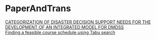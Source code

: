 # PaperAndTrans
[CATEGORIZATION OF DISASTER DECISION SUPPORT NEEDS FOR THE DEVELOPMENT OF AN INTEGRATED MODEL FOR DMDSS](
http://liwenquan.top/2015/04/30/DMDSS%E9%9B%86%E6%88%90%E6%A8%A1%E5%9E%8B%E5%BC%80%E5%8F%91%E9%9C%80%E6%B1%82%E7%9A%84%E7%81%BE%E9%9A%BE%E5%86%B3%E7%AD%96%E5%88%86%E7%B1%BB/)  
[Finding a feasible course schedule using Tabu search](http://liwenquan.top/2016/03/12/%E5%9F%BA%E4%BA%8E%E9%81%97%E4%BC%A0%E7%A6%81%E5%BF%8C%E7%AE%97%E6%B3%95%E8%A7%A3%E5%86%B3%E6%8E%92%E8%AF%BE%E9%97%AE%E9%A2%98-1/)
